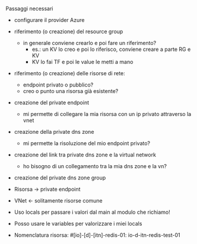 Passaggi necessari

- configurare il provider Azure
- riferimento (o creazione) del resource group
  - in generale conviene crearlo e poi fare un riferimento?
    - es.: un KV lo creo e poi lo riferisco, conviene creare a parte RG e KV
    - KV lo fai TF e poi le value le metti a mano
- riferimento (o creazione) delle risorse di rete:
  - endpoint privato o pubblico?
  - creo o punto una risorsa già esistente?
- creazione del private endpoint
  - mi permette di collegare la mia risorsa con un ip privato attraverso la vnet
- creazione della private dns zone
  - mi permette la risoluzione del mio endpoint privato?
- creazione del link tra private dns zone e la virtual network
  - ho bisogno di un collegamento tra la mia dns zone e la vn?
- creazione del private dns zone group

- Risorsa -> private endpoint

- VNet <- solitamente risorse comune

- Uso locals per passare i valori dal main al modulo che richiamo!
- Posso usare le variables per valorizzare i miei locals

- Nomenclatura risorsa: #[io]-[d]-[itn]-redis-01: io-d-itn-redis-test-01
